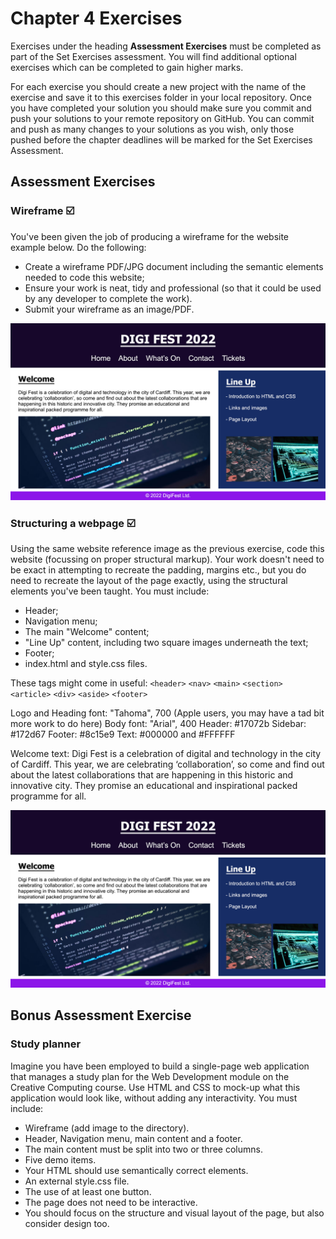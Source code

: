 # Chapter 4 Exercises

Exercises under the heading **Assessment Exercises** must be completed as part of the Set Exercises assessment. You will find additional optional exercises which can be completed to gain higher marks.

For each exercise you should create a new project with the name of the exercise and save it to this exercises folder in your local repository. Once you have completed your solution you should make sure you commit and push your solutions to your remote repository on GitHub. You can commit and push as many changes to your solutions as you wish, only those pushed before the chapter deadlines will be marked for the Set Exercises Assessment.

## Assessment Exercises

### Wireframe :ballot_box_with_check:

You've been given the job of producing a wireframe for the website example below. Do the following:

- Create a wireframe PDF/JPG document including the semantic elements needed to code this website;
- Ensure your work is neat, tidy and professional (so that it could be used by any developer to complete the work).
- Submit your wireframe as an image/PDF.

![image](https://github.com/WebDev-CCO4001-20/WebDevelopment/blob/main/Chapter-4-Page%20Layout/Exercises/DigiFest.jpg?raw=true)

### Structuring a webpage :ballot_box_with_check:

Using the same website reference image as the previous exercise, code this website (focussing on proper structural markup). Your work doesn't need to be exact in attempting to recreate the padding, margins etc., but you do need to recreate the layout of the page exactly, using the structural elements you've been taught. You must include:

- Header;
- Navigation menu;
- The main "Welcome" content;
- "Line Up" content, including two square images underneath the text;
- Footer;
- index.html and style.css files.

These tags might come in useful: `<header>` `<nav>` `<main>` `<section>` `<article>` `<div>` `<aside>` `<footer>`

Logo and Heading font: "Tahoma", 700 (Apple users, you may have a tad bit more work to do here)
Body font: "Arial", 400
Header: #17072b
Sidebar: #172d67
Footer: #8c15e9
Text: #000000 and #FFFFFF

Welcome text: Digi Fest is a celebration of digital and technology in the city of Cardiff. This year, we are celebrating ‘collaboration’, so come and find out about the latest collaborations that are happening in this historic and innovative city. They promise an educational and inspirational packed programme for all.

![image](https://github.com/WebDev-CCO4001-20/WebDevelopment/blob/main/Chapter-4-Page%20Layout/Exercises/DigiFest.jpg?raw=true)

## Bonus Assessment Exercise

### Study planner

Imagine you have been employed to build a single-page web application that manages a study plan for the Web Development module on the Creative Computing course. Use HTML and CSS to mock-up what this application would look like, without adding any interactivity. You must include:

- Wireframe (add image to the directory).
- Header, Navigation menu, main content and a footer.
- The main content must be split into two or three columns.
- Five demo items.
- Your HTML should use semantically correct elements.
- An external style.css file.
- The use of at least one button.
- The page does not need to be interactive.
- You should focus on the structure and visual layout of the page, but also consider design too.
